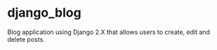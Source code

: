 # django_blog
 Blog application using Django 2.X that allows users to create, edit and delete posts.
